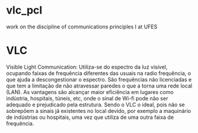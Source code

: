 # vlc_pcI
work on the discipline of communications principles I at UFES

# VLC
Visible Light Communication:
Utiliza-se do espectro da luz visível, ocupando faixas de frequência
diferentes das usuais na radio frequência, o que ajuda a descongestionar
o espectro. São frequências não licenciadas e que tem a limitação de não
atravessar paredes o que a torna uma rede local (LAN).
As vantagens são alcançar maior eficiência em lugares como indústria,
hospitais, túneis, etc, onde o sinal de Wi-fi pode não ser adequado e
prejudicado pela estrutura. Sendo o VLC o ideal, pois não se sobrepõem
a sinais já existentes no local devido, por exemplo a maquinário de
indústrias ou hospitais, uma vez que utiliza de uma outra faixa de
frequência.
